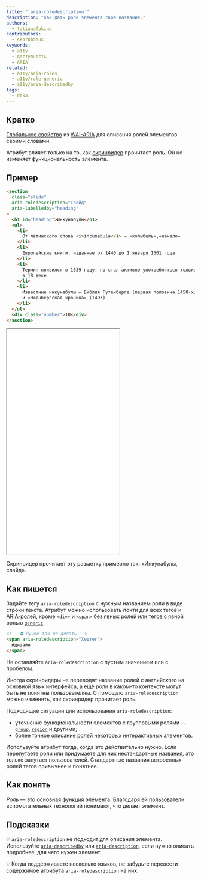 ```yaml
---
title: "`aria-roledescription`"
description: "Как дать роли элемента своё название."
authors:
  - tatianafokina
contributors:
  - skorobaeus
keywords:
  - a11y
  - доступность
  - ARIA
related:
  - a11y/aria-roles
  - a11y/role-generic
  - a11y/aria-describedby
tags:
  - doka
---
```


## Кратко

[Глобальное свойство](/a11y/aria-attrs/#globalnye-atributy) из [WAI-ARIA](/a11y/aria-intro/) для описания ролей элементов своими словами.

Атрибут влияет только на то, как [скринридер](/a11y/screenreaders/) прочитает роль. Он не изменяет функциональность элемента.

## Пример

```html
<section
  class="slide"
  aria-roledescription="Слайд"
  aria-labelledby="heading"
>
  <h1 id="heading">Инкунабулы</h1>
  <ul>
    <li>
      От латинского слова <i>incunabula</i> — «колыбель»,«начало»
    </li>
    <li>
      Европейские книги, изданные от 1440 до 1 января 1501 года
    </li>
    <li>
      Термин появился в 1639 году, но стал активно употребляться только
      в 18 веке
    </li>
    <li>
      Известные инкунабулы — Библия Гутенберга (первая половина 1450-х)
      и «Нюрнбергская хроника» (1493)
    </li>
  </ul>
  <div class="number">10</div>
</section>
```

<iframe title="Слайд презентации" src="demos/presentation-slide/" height="600"></iframe>

Скринридер прочитает эту разметку примерно так: «Инкунабулы, слайд».

## Как пишется

Задайте тегу `aria-roledescription` с нужным названием роли в виде строки текста. Атрибут можно использовать почти для всех тегов и [ARIA-ролей](/a11y/aria-roles/), кроме [`<div>`](/html/div/) и [`<span>`](/html/span/) без явных ролей или тегов с явной ролью [`generic`](/a11y/role-generic/).

```html
<!-- ⛔ Лучше так не делать -->
<span aria-roledescription="Хештег">
  #дизайн
</span>
```

Не оставляйте `aria-roledescription` с пустым значением или с пробелом.

Иногда скринридеры не переводят название ролей с английского на основной язык интерфейса, а ещё роли в каком-то контексте могут быть не понятны пользователям. С помощью `aria-roledescription` можно изменить, как скринридер прочитает роль.

Подходящие ситуации для использования `aria-roledescription`:

- уточнение функциональности элементов с групповыми ролями — [`group`](/a11y/role-group/), [`region`](/a11y/role-region/) и другими;
- более точное описание ролей некоторых интерактивных элементов.

Используйте атрибут тогда, когда это действительно нужно. Если перепутаете роли или придумаете для них нестандартные названия, это только запутает пользователей. Стандартные названия встроенных ролей тегов привычнее и понятнее.

## Как понять

_Роль_ — это основная функция элемента. Благодаря ей пользователи вспомогательных технологий понимают, что делает элемент.

## Подсказки

💡 `aria-roledescription` не подходит для описания элемента. Используйте [`aria-describedby`](/a11y/aria-describedby/) или [`aria-description`](/a11y/aria-description/), если нужно описать подробнее, для чего нужен элемент.

💡 Когда поддерживаете несколько языков, не забудьте перевести содержимое атрибута `aria-roledescription` на них.
